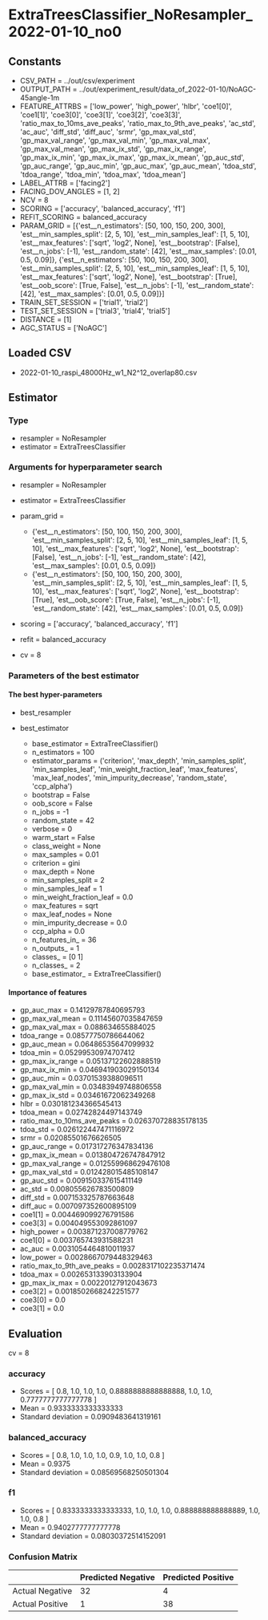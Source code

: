 # ExtraTreesClassifier_NoResampler_2022-01-10_no0
## Constants
- CSV_PATH = ../out/csv/experiment
- OUTPUT_PATH = ../out/experiment_result/data_of_2022-01-10/NoAGC-45angle-1m
- FEATURE_ATTRBS = ['low_power', 'high_power', 'hlbr', 'coe1[0]', 'coe1[1]', 'coe3[0]', 'coe3[1]', 'coe3[2]', 'coe3[3]', 'ratio_max_to_10ms_ave_peaks', 'ratio_max_to_9th_ave_peaks', 'ac_std', 'ac_auc', 'diff_std', 'diff_auc', 'srmr', 'gp_max_val_std', 'gp_max_val_range', 'gp_max_val_min', 'gp_max_val_max', 'gp_max_val_mean', 'gp_max_ix_std', 'gp_max_ix_range', 'gp_max_ix_min', 'gp_max_ix_max', 'gp_max_ix_mean', 'gp_auc_std', 'gp_auc_range', 'gp_auc_min', 'gp_auc_max', 'gp_auc_mean', 'tdoa_std', 'tdoa_range', 'tdoa_min', 'tdoa_max', 'tdoa_mean']
- LABEL_ATTRB = ['facing2']
- FACING_DOV_ANGLES = [1, 2]
- NCV = 8
- SCORING = ['accuracy', 'balanced_accuracy', 'f1']
- REFIT_SCORING = balanced_accuracy
- PARAM_GRID = [{'est__n_estimators': [50, 100, 150, 200, 300], 'est__min_samples_split': [2, 5, 10], 'est__min_samples_leaf': [1, 5, 10], 'est__max_features': ['sqrt', 'log2', None], 'est__bootstrap': [False], 'est__n_jobs': [-1], 'est__random_state': [42], 'est__max_samples': [0.01, 0.5, 0.09]}, {'est__n_estimators': [50, 100, 150, 200, 300], 'est__min_samples_split': [2, 5, 10], 'est__min_samples_leaf': [1, 5, 10], 'est__max_features': ['sqrt', 'log2', None], 'est__bootstrap': [True], 'est__oob_score': [True, False], 'est__n_jobs': [-1], 'est__random_state': [42], 'est__max_samples': [0.01, 0.5, 0.09]}]
- TRAIN_SET_SESSION = ['trial1', 'trial2']
- TEST_SET_SESSION = ['trial3', 'trial4', 'trial5']
- DISTANCE = [1]
- AGC_STATUS = ['NoAGC']

## Loaded CSV
- 2022-01-10_raspi_48000Hz_w1_N2^12_overlap80.csv

## Estimator
### Type
- resampler = NoResampler
- estimator = ExtraTreesClassifier

### Arguments for hyperparameter search
- resampler = NoResampler
- estimator = ExtraTreesClassifier
- param_grid = 
	- {'est__n_estimators': [50, 100, 150, 200, 300], 'est__min_samples_split': [2, 5, 10], 'est__min_samples_leaf': [1, 5, 10], 'est__max_features': ['sqrt', 'log2', None], 'est__bootstrap': [False], 'est__n_jobs': [-1], 'est__random_state': [42], 'est__max_samples': [0.01, 0.5, 0.09]}
	- {'est__n_estimators': [50, 100, 150, 200, 300], 'est__min_samples_split': [2, 5, 10], 'est__min_samples_leaf': [1, 5, 10], 'est__max_features': ['sqrt', 'log2', None], 'est__bootstrap': [True], 'est__oob_score': [True, False], 'est__n_jobs': [-1], 'est__random_state': [42], 'est__max_samples': [0.01, 0.5, 0.09]}

- scoring = ['accuracy', 'balanced_accuracy', 'f1']
- refit = balanced_accuracy
- cv = 8

### Parameters of the best estimator
#### The best hyper-parameters
- best_resampler

- best_estimator
	- base_estimator = ExtraTreeClassifier()
	- n_estimators = 100
	- estimator_params = ('criterion', 'max_depth', 'min_samples_split', 'min_samples_leaf', 'min_weight_fraction_leaf', 'max_features', 'max_leaf_nodes', 'min_impurity_decrease', 'random_state', 'ccp_alpha')
	- bootstrap = False
	- oob_score = False
	- n_jobs = -1
	- random_state = 42
	- verbose = 0
	- warm_start = False
	- class_weight = None
	- max_samples = 0.01
	- criterion = gini
	- max_depth = None
	- min_samples_split = 2
	- min_samples_leaf = 1
	- min_weight_fraction_leaf = 0.0
	- max_features = sqrt
	- max_leaf_nodes = None
	- min_impurity_decrease = 0.0
	- ccp_alpha = 0.0
	- n_features_in_ = 36
	- n_outputs_ = 1
	- classes_ = [0 1]
	- n_classes_ = 2
	- base_estimator_ = ExtraTreeClassifier()

#### Importance of features
- gp_auc_max = 0.14129787840695793
- gp_max_val_mean = 0.11145607035847659
- gp_max_val_max = 0.088634655884025
- tdoa_range = 0.08577750786644062
- gp_auc_mean = 0.06486535647099932
- tdoa_min = 0.05299530974707412
- gp_max_ix_range = 0.05137122602888519
- gp_max_ix_min = 0.046941903029150134
- gp_auc_min = 0.03701539388096511
- gp_max_val_min = 0.03483949748806558
- gp_max_ix_std = 0.03461672062349268
- hlbr = 0.030181234366545413
- tdoa_mean = 0.02742824497143749
- ratio_max_to_10ms_ave_peaks = 0.026370728835178135
- tdoa_std = 0.026122447471116972
- srmr = 0.02085501676626505
- gp_auc_range = 0.017317276347834136
- gp_max_ix_mean = 0.013804726747847912
- gp_max_val_range = 0.012559968629476108
- gp_max_val_std = 0.012428015485108147
- gp_auc_std = 0.009150337615411149
- ac_std = 0.008055626783500809
- diff_std = 0.007153325787663648
- diff_auc = 0.007097352600895109
- coe1[1] = 0.004469099276791586
- coe3[3] = 0.004049553092861097
- high_power = 0.003871237008779762
- coe1[0] = 0.003765743931588231
- ac_auc = 0.0031054464810011937
- low_power = 0.0028667079448329463
- ratio_max_to_9th_ave_peaks = 0.0028317102235371474
- tdoa_max = 0.002653133903133904
- gp_max_ix_max = 0.00220127912043673
- coe3[2] = 0.0018502668242251577
- coe3[0] = 0.0
- coe3[1] = 0.0

## Evaluation
cv = 8
### accuracy
- Scores = [ 0.8, 1.0, 1.0, 1.0, 0.8888888888888888, 1.0, 1.0, 0.7777777777777778 ]
- Mean = 0.9333333333333333
- Standard deviation = 0.0909483641319161

### balanced_accuracy
- Scores = [ 0.8, 1.0, 1.0, 1.0, 0.9, 1.0, 1.0, 0.8 ]
- Mean = 0.9375
- Standard deviation = 0.08569568250501304

### f1
- Scores = [ 0.8333333333333333, 1.0, 1.0, 1.0, 0.888888888888889, 1.0, 1.0, 0.8 ]
- Mean = 0.9402777777777778
- Standard deviation = 0.08030372514152091

### Confusion Matrix
|  | Predicted Negative | Predicted Positive |
| --- | --- | --- |
| Actual Negative | 32 | 4 |
| Actual Positive | 1 | 38 |

      